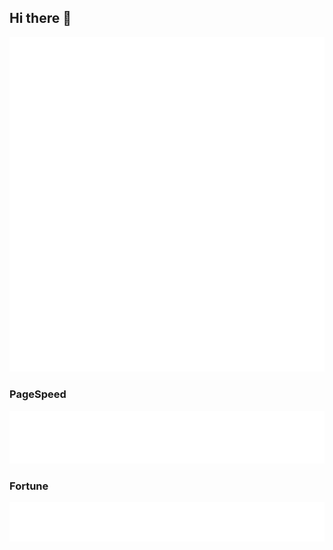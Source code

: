 ## Hi there 👋
![Metrics](./github-metrics.svg)


### PageSpeed
![PageSpeed](./metrics.pagespeed.svg)




### Fortune
![Fortune](./metrics.fortune.svg)
